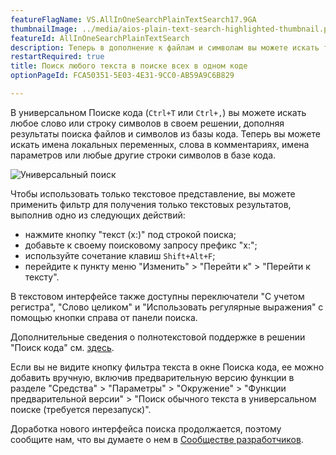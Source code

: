 ```yaml
---
featureFlagName: VS.AllInOneSearchPlainTextSearch17.9GA
thumbnailImage: ../media/aios-plain-text-search-highlighted-thumbnail.png
featureId: AllInOneSearchPlainTextSearch
description: Теперь в дополнение к файлам и символам вы можете искать текст в обновленном интерфейсе Поиска кода.
restartRequired: true
title: Поиск любого текста в поиске всех в одном коде
optionPageId: FCA50351-5E03-4E31-9CC0-AB59A9C6B829

---
```



В универсальном Поиске кода (`Ctrl+T` или `Ctrl+,`) вы можете искать любое слово или строку символов в своем решении, дополняя результаты поиска файлов и символов из базы кода. Теперь вы можете искать имена локальных переменных, слова в комментариях, имена параметров или любые другие строки символов в базе кода.

![Универсальный поиск](../media/aios-plain-text-search-highlighted.png "Универсальный поиск") 

Чтобы использовать только текстовое представление, вы можете применить фильтр для получения только текстовых результатов, выполнив одно из следующих действий:

- нажмите кнопку "текст (x:)" под строкой поиска;
- добавьте к своему поисковому запросу префикс "x:";
- используйте сочетание клавиш `Shift+Alt+F`;
- перейдите к пункту меню "Изменить" > "Перейти к" > "Перейти к тексту".

В текстовом интерфейсе также доступны переключатели "С учетом регистра", "Слово целиком" и "Использовать регулярные выражения" с помощью кнопки справа от панели поиска.

Дополнительные сведения о полнотекстовой поддержке в решении "Поиск кода" см. [здесь](https://devblogs.microsoft.com/visualstudio/17-9-preview-3-brings-exciting-changes-to-code-search). 

Если вы не видите кнопку фильтра текста в окне Поиска кода, ее можно добавить вручную, включив предварительную версию функции в разделе "Средства" > "Параметры" > "Окружение" > "Функции предварительной версии" > "Поиск обычного текста в универсальном поиске (требуется перезапуск)". 

Доработка нового интерфейса поиска продолжается, поэтому сообщите нам, что вы думаете о нем в [Сообществе разработчиков](https://developercommunity.visualstudio.com/t/Improve-Visual-Studio-All-In-One-Search/10333885?space=8&entry=suggestion).
